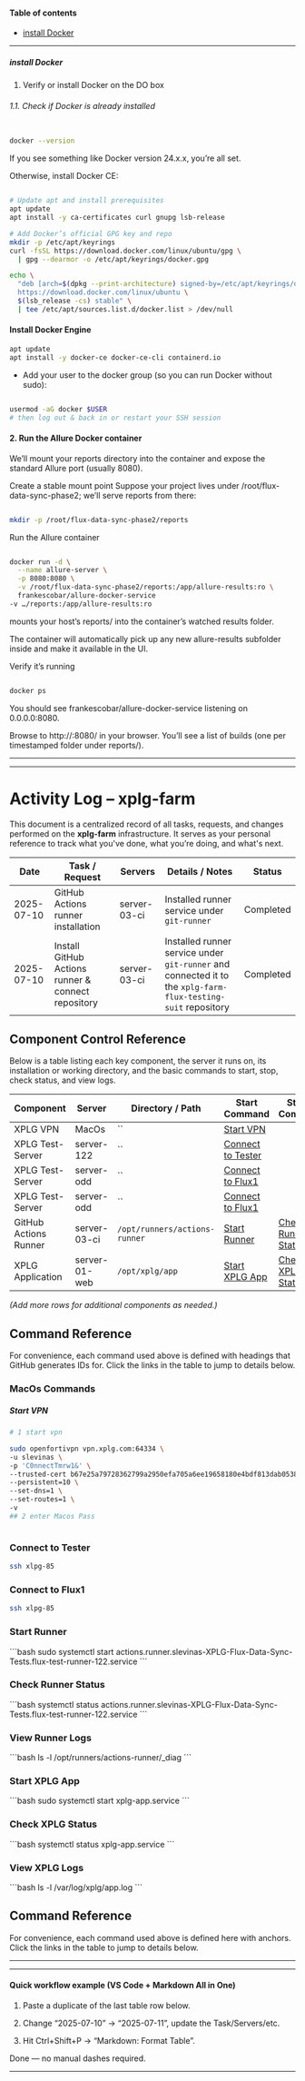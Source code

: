 

#### Table of contents

- [install Docker](#install-docker)











-----
##### install Docker 

1. Verify or install Docker on the DO box
###### 1.1. Check if Docker is already installed

```bash

docker --version
```
If you see something like Docker version 24.x.x, you’re all set.

Otherwise, install Docker CE:

```bash

# Update apt and install prerequisites  
apt update  
apt install -y ca-certificates curl gnupg lsb-release  

# Add Docker’s official GPG key and repo  
mkdir -p /etc/apt/keyrings  
curl -fsSL https://download.docker.com/linux/ubuntu/gpg \
  | gpg --dearmor -o /etc/apt/keyrings/docker.gpg  

echo \
  "deb [arch=$(dpkg --print-architecture) signed-by=/etc/apt/keyrings/docker.gpg] \
  https://download.docker.com/linux/ubuntu \
  $(lsb_release -cs) stable" \
  | tee /etc/apt/sources.list.d/docker.list > /dev/null  
```

#### Install Docker Engine  
```bash
apt update  
apt install -y docker-ce docker-ce-cli containerd.io  
```
- Add your user to the docker group (so you can run Docker without sudo):

```bash

usermod -aG docker $USER
# then log out & back in or restart your SSH session
```
#### 2. Run the Allure Docker container
We’ll mount your reports directory into the container and expose the standard Allure port (usually 8080).

Create a stable mount point
Suppose your project lives under /root/flux-data-sync-phase2; we’ll serve reports from there:

```bash

mkdir -p /root/flux-data-sync-phase2/reports
```
Run the Allure container

```bash

docker run -d \
  --name allure-server \
  -p 8080:8080 \
  -v /root/flux-data-sync-phase2/reports:/app/allure-results:ro \
  frankescobar/allure-docker-service
-v …/reports:/app/allure-results:ro
```
mounts your host’s reports/ into the container’s watched results folder.

The container will automatically pick up any new allure-results subfolder inside and make it available in the UI.

Verify it’s running

```bash

docker ps
```
You should see frankescobar/allure-docker-service listening on 0.0.0.0:8080.

Browse to http://<DO-IP>:8080/ in your browser.
You’ll see a list of builds (one per timestamped folder under reports/).

-----





-----
# Activity Log – xplg-farm

This document is a centralized record of all tasks, requests, and changes performed on the **xplg-farm** infrastructure. It serves as your personal reference to track what you've done, what you’re doing, and what's next.

| Date       | Task / Request                                     | Servers      | Details / Notes                                                                                              | Status    |
| ---------- | -------------------------------------------------- | ------------ | ------------------------------------------------------------------------------------------------------------ | --------- |
| 2025-07-10 | GitHub Actions runner installation                 | server-03-ci | Installed runner service under `git-runner`                                                                  | Completed |
| 2025-07-10 | Install GitHub Actions runner & connect repository | server-03-ci | Installed runner service under `git-runner` and connected it to the `xplg-farm-flux-testing-suit` repository | Completed |

## Component Control Reference

Below is a table listing each key component, the server it runs on, its installation or working directory, and the basic commands to start, stop, check status, and view logs.

| Component             | Server        | Directory / Path              | Start Command                        | Status Command                        | Logs Path                           |
| --------------------- | ------------- | ----------------------------- | ------------------------------------ | ------------------------------------- | ----------------------------------- |
| XPLG VPN              | MacOs         | ``                            | [Start VPN](#start-vpn)              | [](#s)                                | ``                                  |
| XPLG Test-Server      | server-122    | ``                            | [Connect to Tester](#connect-tester) | [](#s)                                | ``                                  |
| XPLG Test-Server      | server-odd    | ``                            | [Connect to Flux1](#connect-flux1)   | [](#s)                                | ``                                  |
| XPLG Test-Server      | server-odd    | ``                            | [Connect to Flux1](#connect-flux1)   | [](#s)                                | ``                                  |
| GitHub Actions Runner | server-03-ci  | `/opt/runners/actions-runner` | [Start Runner](#runner-start)        | [Check Runner Status](#runner-status) | `/opt/runners/actions-runner/_diag` |
| XPLG Application      | server-01-web | `/opt/xplg/app`               | [Start XPLG App](#xplg-start)        | [Check XPLG Status](#xplg-status)     | `/var/log/xplg/app.log`             |

_(Add more rows for additional components as needed.)_

## Command Reference

For convenience, each command used above is defined with headings that GitHub generates IDs for. Click the links in the table to jump to details below.

### MacOs Commands

##### Start VPN

```bash
# 1 start vpn

sudo openfortivpn vpn.xplg.com:64334 \
-u slevinas \
-p 'C0nnectTmrw1&' \
--trusted-cert b67e25a79728362799a2950efa705a6ee19658180e4bdf813dab053856e0111b \
--persistent=10 \
--set-dns=1 \
--set-routes=1 \
-v
## 2 enter Macos Pass



```

<h3 id="connect-tester">Connect to Tester</h3>

```bash
ssh xlpg-85
```

<h3 id="connect-flux1">Connect to Flux1</h3>

```bash
ssh xlpg-85
```

<h3 id="runner-start">Start Runner</h3>
```bash
sudo systemctl start actions.runner.slevinas-XPLG-Flux-Data-Sync-Tests.flux-test-runner-122.service
```

<h3 id="runner-status">Check Runner Status</h3>
```bash
systemctl status actions.runner.slevinas-XPLG-Flux-Data-Sync-Tests.flux-test-runner-122.service
```

<h3 id="runner-logs">View Runner Logs</h3>
```bash
ls -l /opt/runners/actions-runner/_diag
```

<h3 id="xplg-start">Start XPLG App</h3>
```bash
sudo systemctl start xplg-app.service
```

<h3 id="xplg-status">Check XPLG Status</h3>
```bash
systemctl status xplg-app.service
```

<h3 id="xplg-logs">View XPLG Logs</h3>
```bash
ls -l /var/log/xplg/app.log
```

## Command Reference

For convenience, each command used above is defined here with anchors. Click the links in the table to jump to details below.

---

---

#### Quick workflow example (VS Code + Markdown All in One)

1. Paste a duplicate of the last table row below.

2. Change “2025-07-10” → “2025-07-11”, update the Task/Servers/etc.

3. Hit Ctrl+Shift+P → “Markdown: Format Table”.

Done — no manual dashes required.

---



